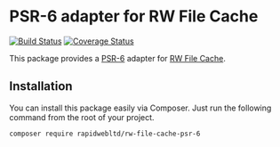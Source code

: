 # PSR-6 adapter for RW File Cache

[![Build Status](https://travis-ci.org/rapidwebltd/RW-File-Cache-PSR-6.svg?branch=master)](https://travis-ci.org/rapidwebltd/RW-File-Cache-PSR-6)
[![Coverage Status](https://coveralls.io/repos/github/rapidwebltd/RW-File-Cache-PSR-6/badge.svg?branch=master)](https://coveralls.io/github/rapidwebltd/RW-File-Cache-PSR-6?branch=master)

This package provides a [PSR-6](http://www.php-fig.org/psr/psr-6/) adapter for [RW File Cache](https://github.com/rapidwebltd/RW-File-Cache). 

## Installation

You can install this package easily via Composer. Just run the following command from the root of your project.

```
composer require rapidwebltd/rw-file-cache-psr-6
```
